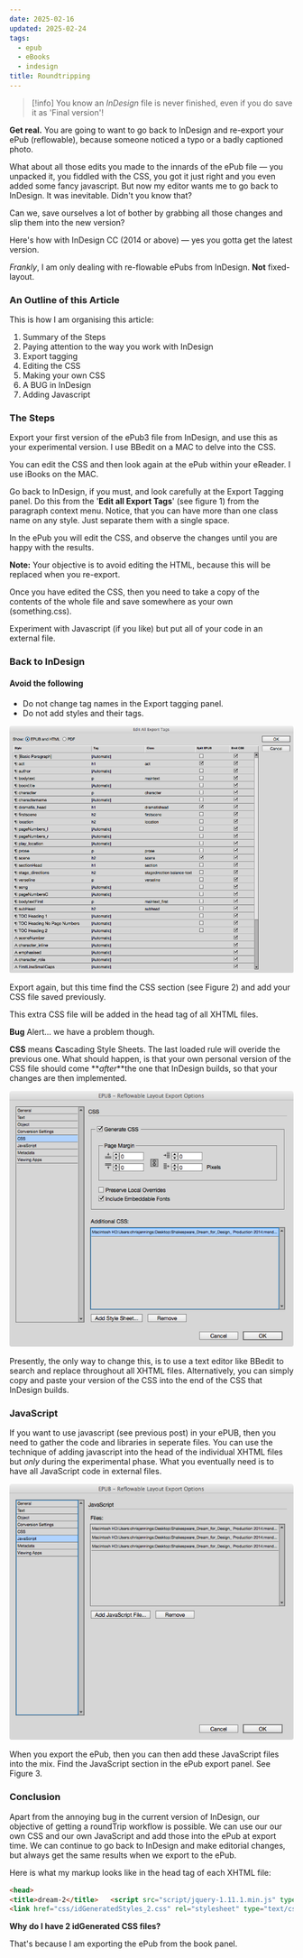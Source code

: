 ```yaml
---
date: 2025-02-16
updated: 2025-02-24
tags:
  - epub
  - eBooks
  - indesign
title: Roundtripping
---
```


> [!info] 
> You know an _InDesign_ file is never finished, even if you do save it as 'Final version'! 

**Get real.** You are going to want to go back to InDesign and re-export your ePub (reflowable), because someone noticed a typo or a badly captioned photo.

What about all those edits you made to the innards of the ePub file — you unpacked it, you fiddled with the CSS, you got it just right and you even added some fancy javascript. But now my editor wants me to go back to InDesign. It was inevitable. Didn't you know that?

Can we, save ourselves a lot of bother by grabbing all those changes and slip them into the new version?

Here's how with InDesign CC (2014 or above) — yes you gotta get the latest version.

_Frankly_, I am only dealing with re-flowable ePubs from InDesign. **Not** fixed-layout.

### An Outline of this Article

This is how I am organising this article:

1. Summary of the Steps
2. Paying attention to the way you work with InDesign
3. Export tagging
4. Editing the CSS
5. Making your own CSS
6. A BUG in InDesign
7. Adding Javascript

### The Steps

Export your first version of the ePub3 file from InDesign, and use this as your experimental version. I use BBedit on a MAC to delve into the CSS.

You can edit the CSS and then look again at the ePub within your eReader. I use iBooks on the MAC.

Go back to InDesign, if you must, and look carefully at the Export Tagging panel. Do this from the '**Edit all Export Tags**' (see figure 1) from the paragraph context menu. Notice, that you can have more than one class name on any style. Just separate them with a single space.

In the ePub you will edit the CSS, and observe the changes until you are happy with the results.

**Note:** Your objective is to avoid editing the HTML, because this will be replaced when you re-export.

Once you have edited the CSS, then you need to take a copy of the contents of the whole file and save somewhere as your own (something.css).

Experiment with Javascript (if you like) but put all of your code in an external file.

### Back to InDesign

#### Avoid the following

- Do not change tag names in the Export tagging panel.
- Do not add styles and their tags.  

![](../media/Pasted%20image%2020240222152810.png)

Export again, but this time find the CSS section (see Figure 2) and add your CSS file saved previously.

This extra CSS file will be added in the head tag of all XHTML files.

**Bug** Alert... we have a problem though.

**CSS** means **C**ascading Style Sheets. The last loaded rule will overide the previous one. What should happen, is that your own personal version of the CSS file should come **_after_**the one that InDesign builds, so that your changes are then implemented.

![](../media/Pasted%20image%2020240222152851.png)

Presently, the only way to change this, is to use a text editor like BBedit to search and replace throughout all XHTML files. Alternatively, you can simply copy and paste your version of the CSS into the end of the CSS that InDesign builds.

### JavaScript

If you want to use javascript (see previous post) in your ePUB, then you need to gather the code and libraries in seperate files. You can use the technique of adding javascript into the head of the individual XHTML files but _only_ during the experimental phase. What you eventually need is to have all JavaScript code in external files.

![](../media/Pasted%20image%2020240222152908.png)

When you export the ePub, then you can then add these JavaScript files into the mix. Find the JavaScript section in the ePub export panel. See Figure 3.

### Conclusion

Apart from the annoying bug in the current version of InDesign, our objective of getting a roundTrip workflow is possible. We can use our our own CSS and our own JavaScript and add those into the ePub at export time. We can continue to go back to InDesign and make editorial changes, but always get the same results when we export to the ePub.

Here is what my markup looks like in the head tag of each XHTML file:

```html
<head>
<title>dream-2</title>   <script src="script/jquery-1.11.1.min.js" type="text/javascript"></script>   <script src="script/jquery.balancetext.min.js" type="text/javascript"></script>   <script src="script/dream.js" type="text/javascript"></script>   <link href="css/idGeneratedStyles_0.css" rel="stylesheet" type="text/css" />
<link href="css/idGeneratedStyles_2.css" rel="stylesheet" type="text/css" />   <link href="css/dream.css" rel="stylesheet" type="text/css" />   </head>`
```
**Why do I have 2 idGenerated CSS files?**

That's because I am exporting the ePub from the book panel.
